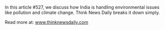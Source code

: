 In this article #527, we discuss how India is handling environmental issues like pollution and climate change. Think News Daily breaks it down simply.

Read more at: www.thinknewsdaily.com